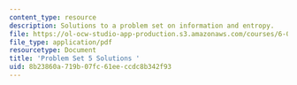 ```yaml
---
content_type: resource
description: Solutions to a problem set on information and entropy.
file: https://ol-ocw-studio-app-production.s3.amazonaws.com/courses/6-050j-information-and-entropy-spring-2008/8b23860a719b07fc61eeccdc8b342f93_MIT6_050JS08_ps_05_sol.pdf
file_type: application/pdf
resourcetype: Document
title: 'Problem Set 5 Solutions '
uid: 8b23860a-719b-07fc-61ee-ccdc8b342f93
---
```


